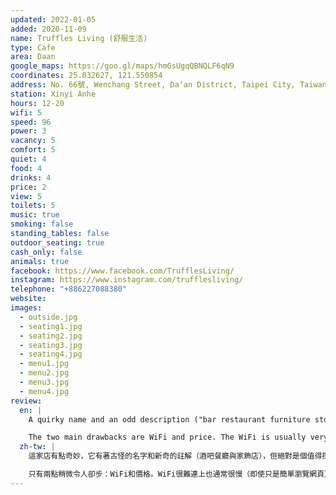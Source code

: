 ```yaml
---
updated: 2022-01-05
added: 2020-11-09
name: Truffles Living (舒服生活)
type: Cafe
area: Daan
google_maps: https://goo.gl/maps/hmGsUgqQBNQLF6qN9
coordinates: 25.032627, 121.550854
address: No. 66號, Wenchang Street, Da’an District, Taipei City, Taiwan 106
station: Xinyi Anhe
hours: 12-20
wifi: 5
speed: 96
power: 3
vacancy: 5
comfort: 5
quiet: 4
food: 4
drinks: 4
price: 2
view: 5
toilets: 5
music: true
smoking: false
standing_tables: false
outdoor_seating: true
cash_only: false
animals: true
facebook: https://www.facebook.com/TrufflesLiving/
instagram: https://www.instagram.com/trufflesliving/
telephone: "+886227088380"
website: 
images:
  - outside.jpg
  - seating1.jpg
  - seating2.jpg
  - seating3.jpg
  - seating4.jpg
  - menu1.jpg
  - menu2.jpg
  - menu3.jpg
  - menu4.jpg
review:
  en: |
    A quirky name and an odd description ("bar restaurant furniture store"). Despite this, it is in fact very work friendly and definitely worth visiting. The interior is rustic, filled with vintage and antique furniture. The atmosphere is calm, noise level is good, and it doesn't get very crowded throughout the day. The environment is clean and the space is quite large with multiple seating areas, including several large worktables. Most seats near the walls have power outlets. Friendly and very attentive staff. 

    The two main drawbacks are WiFi and price. The WiFi is usually very slow and difficult to use (even for light browsing). I find myself always using a mobile hotspot instead. Food and drinks are definitely on the pricey side. The quality is good, but the value is perhaps a little low. Also, some seats right under the AC can get a little cold.
  zh-tw: |
    這家店有點奇妙，它有著古怪的名字和新奇的註解（酒吧餐廳與家飾店），但絕對是個值得探訪也適合工作的地方：裝潢古樸，陳設典雅，整個空間充滿復古的氛圍。「舒服生活」一般也不怎麼繁忙，噪音水準很低，大多時候非常寧靜。整體很乾淨且寬敞，有不同類型的座位因應不同需求，包含大工作桌，多數靠牆的座位都有插座。店員很殷勤體貼。

    只有兩點稍微令人卻步：WiFi和價格。WiFi很難連上也通常很慢（即使只是簡單瀏覽網頁），我發現我幾乎都需要用手機分享來支援我在筆電上的連線，食物和飲料絕對算是高價的，品質符合價位但CP值可能不這麼高。最後，冷氣口的位置可能有點冷。
---
```

